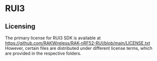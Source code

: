 RUI3
==========
Licensing
--------
The primary license for RUI3 SDK is available at https://github.com/RAKWireless/RAK-nRF52-RUI/blob/main/LICENSE.txt However, certain files are distributed under different license terms, which are provided in the respective folders.
